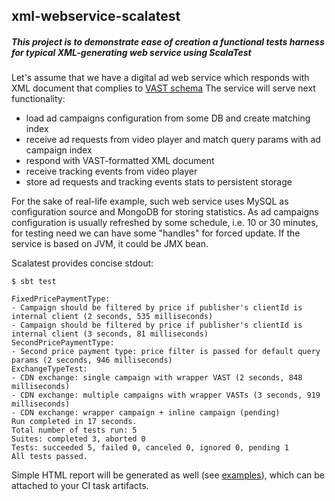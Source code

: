 ## xml-webservice-scalatest

##### This project is to demonstrate ease of creation a functional tests harness for typical XML-generating web service using ScalaTest

Let's assume that we have a digital ad web service which responds with XML document that complies to [VAST schema](https://en.wikipedia.org/wiki/Video_Ad_Serving_Template "en.wikipedia.org/VAST")
The service will serve next functionality:
- load ad campaigns configuration from some DB and create matching index
- receive ad requests from video player and match query params with ad campaign index
- respond with VAST-formatted XML document
- receive tracking events from video player
- store ad requests and tracking events stats to persistent storage

For the sake of real-life example, such web service uses MySQL as configuration source and MongoDB for 
storing statistics. As ad campaigns configuration is usually refreshed by some schedule, i.e. 10 or 30 minutes, 
for testing need we can have some "handles" for forced update. If the service is based on JVM, it could be JMX bean.

Scalatest provides concise stdout:
```
$ sbt test

FixedPricePaymentType:
- Campaign should be filtered by price if publisher's clientId is internal client (2 seconds, 535 milliseconds)
- Campaign should be filtered by price if publisher's clientId is internal client (3 seconds, 81 milliseconds)
SecondPricePaymentType:
- Second price payment type: price filter is passed for default query params (2 seconds, 946 milliseconds)
ExchangeTypeTest:
- CDN exchange: single campaign with wrapper VAST (2 seconds, 848 milliseconds)
- CDN exchange: multiple campaigns with wrapper VASTs (3 seconds, 919 milliseconds)
- CDN exchange: wrapper campaign + inline campaign (pending)
Run completed in 17 seconds.
Total number of tests run: 5
Suites: completed 3, aborted 0
Tests: succeeded 5, failed 0, canceled 0, ignored 0, pending 1
All tests passed.
```
Simple HTML report will be generated as well (see [examples](https://github.com/vanclist/xml-webservice-scalatest/tree/master/examples/report "/examples")), which can be attached to your CI task artifacts.
